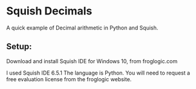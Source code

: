 # Squish Decimals
A quick example of Decimal arithmetic in Python and Squish.

## Setup:
Download and install Squish IDE for Windows 10, from froglogic.com

I used Squish IDE 6.5.1
The language is Python.
You will need to request a free evaluation license from the froglogic website.


